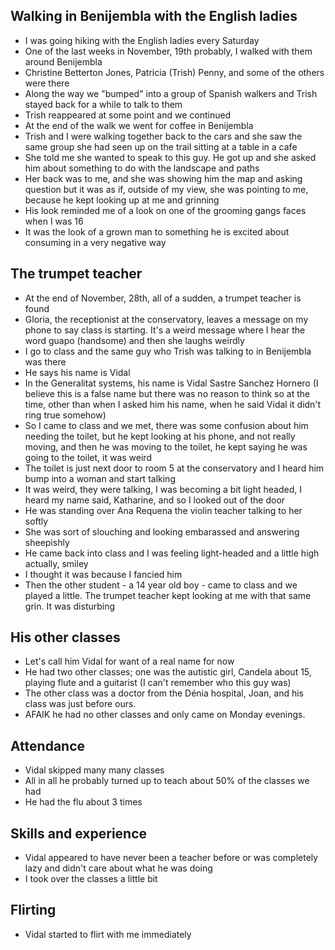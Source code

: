 ## Walking in Benijembla with the English ladies

- I was going hiking with the English ladies every Saturday
- One of the last weeks in November, 19th probably, I walked with them around Benijembla
- Christine Betterton Jones, Patricia (Trish) Penny, and some of the others were there
- Along the way we "bumped" into a group of Spanish walkers and Trish stayed back for a while to talk to them
- Trish reappeared at some point and we continued
- At the end of the walk we went for coffee in Benijembla
- Trish and I were walking together back to the cars and she saw the same group she had seen up on the trail sitting at a table in a cafe
- She told me she wanted to speak to this guy. He got up and she asked him about something to do with the landscape and paths
- Her back was to me, and she was showing him the map and asking question but it was as if, outside of my view, she was pointing to me, because he kept looking up at me and grinning 
- His look reminded me of a look on one of the grooming gangs faces when I was 16
- It was the look of a grown man to something he is excited about consuming in a very negative way

## The trumpet teacher

- At the end of November, 28th, all of a sudden, a trumpet teacher is found
- Gloria, the receptionist at the conservatory, leaves a message on my phone to say class is starting. It's a weird message where I hear the word guapo (handsome) and then she laughs weirdly
- I go to class and the same guy who Trish was talking to in Benijembla was there
- He says his name is Vidal
- In the Generalitat systems, his name is Vidal Sastre Sanchez Hornero (I believe this is a false name but there was no reason to think so at the time, other than when I asked him his name, when he said Vidal it didn't ring true somehow)
- So I came to class and we met, there was some confusion about him needing the toilet, but he kept looking at his phone, and not really moving, and then he was moving to the toilet, he kept saying he was going to the toilet, it was weird
- The toilet is just next door to room 5 at the conservatory and I heard him bump into a woman and start talking
- It was weird, they were talking, I was becoming a bit light headed, I heard my name said, Katharine, and so I looked out of the door
- He was standing over Ana Requena the violin teacher talking to her softly
- She was sort of slouching and looking embarassed and answering sheepishly
- He came back into class and I was feeling light-headed and a little high actually, smiley
- I thought it was because I fancied him
- Then the other student - a 14 year old boy - came to class and we played a little. The trumpet teacher kept looking at me with that same grin. It was disturbing

## His other classes

- Let's call him Vidal for want of a real name for now
- He had two other classes; one was the autistic girl, Candela about 15,  playing flute and a guitarist (I can't remember who this guy was)
- The other class was a doctor from the Dénia hospital, Joan, and his class was just before ours.
- AFAIK he had no other classes and only came on Monday evenings.

## Attendance

- Vidal skipped many many classes 
- All in all he probably turned up to teach about 50% of the classes we had
- He had the flu about 3 times

## Skills and experience

- Vidal appeared to have never been a teacher before or was completely lazy and didn't care about what he was doing
- I took over the classes a little bit

## Flirting

- Vidal started to flirt with me immediately
